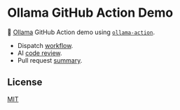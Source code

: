 # Ollama GitHub Action Demo

🦙 [Ollama](https://ollama.com/) GitHub Action demo using [`ollama-action`](https://github.com/ai-action/ollama-action).

- Dispatch [workflow](https://github.com/ai-action/ollama-github-action-demo/actions/workflows/ollama.yml).
- AI [code review](https://github.com/ai-action/ollama-github-action-demo/pull/1#issuecomment-2676715507).
- Pull request [summary](https://github.com/ai-action/ollama-github-action-demo/pull/9).

## License

[MIT](LICENSE)
